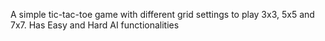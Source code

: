 A simple tic-tac-toe game with different grid settings to play 3x3, 5x5 and 7x7.
Has Easy and Hard AI functionalities

